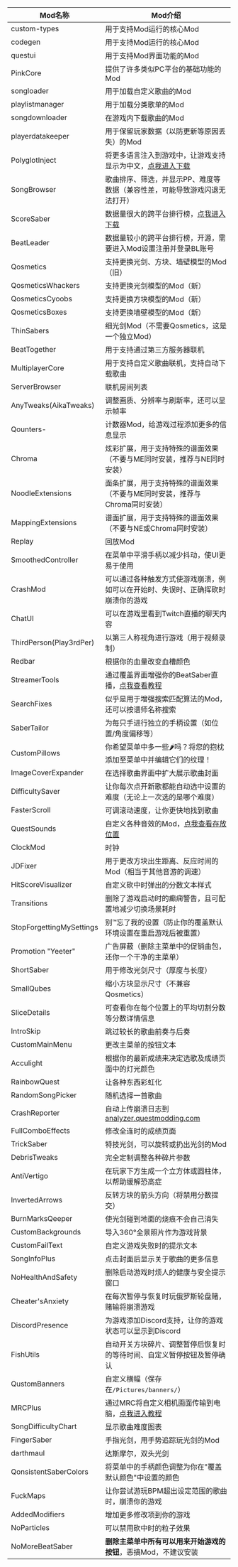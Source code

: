 | Mod名称 | Mod介绍 |
|---|---|
| custom-types | 用于支持Mod运行的核心Mod |
| codegen | 用于支持Mod运行的核心Mod |
| questui | 用于支持Mod界面功能的Mod |
| PinkCore | 提供了许多类似PC平台的基础功能的Mod |
| songloader | 用于加载自定义歌曲的Mod |
| playlistmanager | 用于加载分类歌单的Mod |
| songdownloader | 在游戏内下载歌曲的Mod |
| playerdatakeeper | 用于保留玩家数据（以防更新等原因丢失）的Mod |
| PolyglotInject | 将更多语言注入到游戏中，让游戏支持显示为中文，[点我进入下载](http://share.wgzeyu.vip/) |
| SongBrowser | 歌曲排序、筛选，并显示PP、难度等数据（兼容性差，可能导致游戏闪退无法打开） |
| ScoreSaber | 数据量很大的跨平台排行榜，[点我进入下载](https://scoresaber.com/quest) |
| BeatLeader | 数据量较小的跨平台排行榜，开源，需要进入Mod设置注册并登录BL账号 |
| Qosmetics | 支持更换光剑、方块、墙壁模型的Mod（旧） |
| QosmeticsWhackers | 支持更换光剑模型的Mod（新） |
| QosmeticsCyoobs | 支持更换方块模型的Mod（新） |
| QosmeticsBoxes | 支持更换墙壁模型的Mod（新） |
| ThinSabers | 细光剑Mod（不需要Qosmetics，这是一个独立Mod） |
| BeatTogether | 用于支持通过第三方服务器联机 |
| MultiplayerCore | 用于支持自定义歌曲联机，支持自动下载歌曲 |
| ServerBrowser | 联机房间列表 |
| AnyTweaks(AikaTweaks) | 调整画质、分辨率与刷新率，还可以显示帧率 |
| Qounters- | 计数器Mod，给游戏过程添加更多的信息显示 |
| Chroma | 炫彩扩展，用于支持特殊的谱面效果（不要与ME同时安装，推荐与NE同时安装） |
| NoodleExtensions | 面条扩展，用于支持特殊的谱面效果（不要与ME同时安装，推荐与Chroma同时安装） |
| MappingExtensions　 | 谱面扩展，用于支持特殊的谱面效果（不要与NE或Chroma同时安装） |
| Replay | 回放Mod |
| SmoothedController | 在菜单中平滑手柄以减少抖动，使UI更易于使用 |
| CrashMod | 可以通过各种触发方式使游戏崩溃，例如可以在开始时、失误时、正确挥砍时崩溃你的游戏 |
| ChatUI | 可以在游戏里看到Twitch直播的聊天内容 |
| ThirdPerson(Play3rdPer) | 以第三人称视角进行游戏（用于视频录制） |
| Redbar | 根据你的血量改变血槽颜色 |
| StreamerTools | 通过覆盖界面增强你的BeatSaber直播，[点我查看教程](https://github.com/EnderdracheLP/streamer-tools/wiki) |
| SearchFixes | 似乎是用于增强搜索匹配算法的Mod，还可以按谱师名称搜索 |
| SaberTailor | 为每只手进行独立的手柄设置（如位置/角度偏移等） |
| CustomPillows | 你希望菜单中多一些🌶️吗？将您的抱枕添加至菜单中并编辑它们的纹理！ |
| ImageCoverExpander | 在选择歌曲界面中扩大展示歌曲封面 |
| DifficultySaver | 让你每次点开新歌都能自动选中设置的难度（无论上一次选的是哪个难度） |
| FasterScroll | 可调滚动速度，让你更快地找到歌曲 |
| QuestSounds | 自定义各种音效的Mod，[点我查看存放位置](https://github.com/EnderdracheLP/QuestSounds/#features) |
| ClockMod | 时钟 |
| JDFixer | 用于更改方块出生距离、反应时间的Mod（相当于其他音游的调速） |
| HitScoreVisualizer | 自定义砍中时弹出的分数文本样式 |
| Transitions | 删除了游戏启动时的癫痫警告，且可配置地减少切换场景耗时 |
| StopForgettingMySettings | 别™忘了我的设置（防止你的覆盖默认环境设置在重启游戏后被重置） |
| Promotion "Yeeter" | 广告屏蔽（删除主菜单中的促销曲包，还你一个干净的主菜单） |
| ShortSaber | 用于修改光剑尺寸（厚度与长度） |
| SmallQubes | 缩小方块显示尺寸（不兼容Qosmetics） |
| SliceDetails | 可查看你在每个位置上的平均切割分数等分数详情信息 |
| IntroSkip | 跳过较长的歌曲前奏与后奏 |
| CustomMainMenu | 更改主菜单的按钮文本 |
| Acculight | 根据你的最新成绩来决定选歌及成绩页面中的灯光颜色 |
| RainbowQuest | 让各种东西彩虹化 |
| RandomSongPicker | 随机选择一首歌曲 |
| CrashReporter | 自动上传崩溃日志到[analyzer.questmodding.com](https://analyzer.questmodding.com/crashes) |
| FullComboEffects | 修改全连时的成绩页面 |
| TrickSaber | 特技光剑，可以旋转或扔出光剑的Mod |
| DebrisTweaks | 完全定制调整各种碎片参数 |
| AntiVertigo | 在玩家下方生成一个立方体或圆柱体，以帮助缓解恐高症 |
| InvertedArrows | 反转方块的箭头方向（将禁用分数提交） |
| BurnMarksQeeper | 使光剑碰到地面的烧痕不会自己消失 |
| CustomBackgrounds | 导入360°全景照片作为游戏背景 |
| CustomFailText | 自定义游戏失败时的提示文本 |
| SongInfoPlus | 点击封面后显示关于歌曲的更多信息 |
| NoHealthAndSafety | 删除启动游戏时烦人的健康与安全提示窗口 |
| Cheater'sAnxiety | 在每次暂停与恢复时玩俄罗斯轮盘赌，赌输将崩溃游戏 |
| DiscordPresence | 为游戏添加Discord支持，让你的游戏状态可以显示到Discord |
| FishUtils | 自动开关方块碎片、调整暂停后恢复时的等待时间、自定义暂停按钮及暂停确认 |
| QustomBanners | 自定义横幅（保存在`/Pictures/banners/`） |
| MRCPlus | 通过MRC将自定义相机画面传输到电脑，[点我进入教程](https://github.com/Raemien/MRCPlus/wiki/Getting-Started) |
| SongDifficultyChart | 显示歌曲难度图表 |
| FingerSaber | 手指光剑，用手势追踪玩光剑的Mod |
| darthmaul | 达斯摩尔，双头光剑 |
| QonsistentSaberColors | 将菜单中的手柄颜色调整为你在"覆盖默认颜色"中设置的颜色 |
| FuckMaps | 让你尝试游玩BPM超出设定范围的歌曲时，崩溃你的游戏 |
| AddedModifiers | 增加更多修改项到你的游戏 |
| NoParticles | 可以禁用砍中时的粒子效果 |
| NoMoreBeatSaber | **删除主菜单中所有可以用来开始游戏的按钮**，恶搞Mod，不建议安装 |